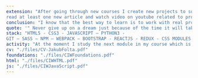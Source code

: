 ```yaml
---
extension: "After going through new courses I create new projects to solidify my knowledge and get experience. My daily habit is to
read at least one new article and watch video on youtube related to programming."
conclusion: "I know that the best way to learn is to work with real projects in a team. So my goal for now, is to get a Junior position job so I could learn even more and faster from my colleagues."
quote: '" Never give up on a dream just because of the time it will take to accomplish it. The time will pass anyway. "'
stack: "HTML5 - CSS3 - JAVASCRIPT – PYTHON3 -
GIT – SASS – NPM – WEBPACK – BOOTSTRAP - REACTJS - REDUX - CSS MODULES - FIREBASE - GRAPHQL - GATSBY"
activity: "At the moment I study the next module in my course which is User Interface Design and prepare myself for the exam to obtain CIW certificate. After that, I will learn about PHP and MySQL Development and create another project to my portfolio which probably will be Movie/Game Library. I'm thinking also about adding some cool features to my portfolio page ;)"
cv: "./files/CV-JakubFolta.pdf"
foundations: "./files/CIWFoundations.pdf"
html: "./files/CIWHTML.pdf"
js: "./files/CIWJavaScript.pdf"
---
```

